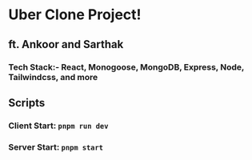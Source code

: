 # Uber Clone Project!

## ft. Ankoor and Sarthak

### Tech Stack:- React, Monogoose, MongoDB, Express, Node, Tailwindcss, and more

## Scripts

### Client Start: `pnpm run dev`
### Server Start: `pnpm start`